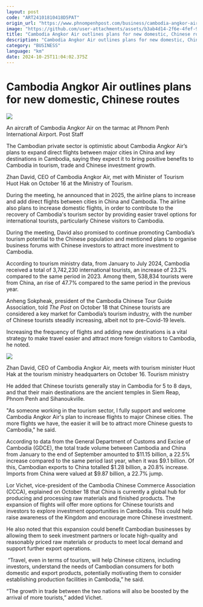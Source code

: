 ```yaml
---
layout: post
code: "ART24101810418D5PAT"
origin_url: "https://www.phnompenhpost.com/business/cambodia-angkor-air-outlines-plans-for-new-domestic-chinese-routes"
image: "https://github.com/user-attachments/assets/b3ab4d14-2f6e-4fef-931f-835bc80ce4ad"
title: "Cambodia Angkor Air outlines plans for new domestic, Chinese routes"
description: "​​Cambodia Angkor Air outlines plans for new domestic, Chinese routes​"
category: "BUSINESS"
language: "km"
date: 2024-10-25T11:04:02.375Z
---
```


# Cambodia Angkor Air outlines plans for new domestic, Chinese routes

![](https://pppenglish.sgp1.digitaloceanspaces.com/image/main/202410/18_10_2024_photo_2024_10_18_13_44_21.jpg)

An aircraft of Cambodia Angkor Air on the tarmac at Phnom Penh International Airport. Post Staff

The Cambodian private sector is optimistic about Cambodia Angkor Air’s plans to expand direct flights between major cities in China and key destinations in Cambodia, saying they expect it to bring positive benefits to Cambodia in tourism, trade and Chinese investment growth.

Zhan David, CEO of Cambodia Angkor Air, met with Minister of Tourism Huot Hak on October 16 at the Ministry of Tourism.

During the meeting, he announced that in 2025, the airline plans to increase and add direct flights between cities in China and Cambodia. The airline also plans to increase domestic flights, in order to contribute to the recovery of Cambodia's tourism sector by providing easier travel options for international tourists, particularly Chinese visitors to Cambodia.

During the meeting, David also promised to continue promoting Cambodia’s tourism potential to the Chinese population and mentioned plans to organise business forums with Chinese investors to attract more investment to Cambodia.

According to tourism ministry data, from January to July 2024, Cambodia received a total of 3,742,230 international tourists, an increase of 23.2% compared to the same period in 2023. Among them, 538,834 tourists were from China, an rise of 47.7% compared to the same period in the previous year.

Anheng Sokpheak, president of the Cambodia Chinese Tour Guide Association, told _The Post_ on October 18 that Chinese tourists are considered a key market for Cambodia’s tourism industry, with the number of Chinese tourists steadily increasing, albeit not to pre-Covid-19 levels.

Increasing the frequency of flights and adding new destinations is a vital strategy to make travel easier and attract more foreign visitors to Cambodia, he noted.

![](https://github.com/user-attachments/assets/377e86c8-2936-4ad3-b043-56ef8510c7d5)

Zhan David, CEO of Cambodia Angkor Air, meets with tourism minister Huot Hak at the tourism ministry headquarters on October 16. Tourism ministry

He added that Chinese tourists generally stay in Cambodia for 5 to 8 days, and that their main destinations are the ancient temples in Siem Reap, Phnom Penh and Sihanoukville.

"As someone working in the tourism sector, I fully support and welcome Cambodia Angkor Air's plan to increase flights to major Chinese cities. The more flights we have, the easier it will be to attract more Chinese guests to Cambodia," he said.

According to data from the General Department of Customs and Excise of Cambodia (GDCE), the total trade volume between Cambodia and China from January to the end of September amounted to $11.15 billion, a 22.5% increase compared to the same period last year, when it was $9.1 billion. Of this, Cambodian exports to China totalled $1.28 billion, a 20.8% increase. Imports from China were valued at $9.87 billion, a 22.7% jump.

Lor Vichet, vice-president of the Cambodia Chinese Commerce Association (CCCA), explained on October 18 that China is currently a global hub for producing and processing raw materials and finished products. The expansion of flights will offer more options for Chinese tourists and investors to explore investment opportunities in Cambodia. This could help raise awareness of the Kingdom and encourage more Chinese investment.

He also noted that this expansion could benefit Cambodian businesses by allowing them to seek investment partners or locate high-quality and reasonably priced raw materials or products to meet local demand and support further export operations.

 “Travel, even in terms of tourism, will help Chinese citizens, including investors, understand the needs of Cambodian consumers for both domestic and export products, potentially motivating them to consider establishing production facilities in Cambodia,” he said.

“The growth in trade between the two nations will also be boosted by the arrival of more tourists,” added Vichet.